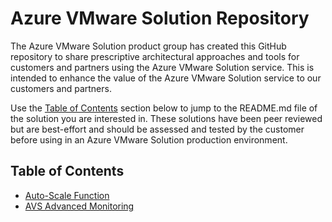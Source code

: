 # Azure VMware Solution Repository

The Azure VMware Solution product group has created this GitHub repository to share prescriptive architectural approaches and tools for customers and partners using the Azure VMware Solution service. This is intended to enhance the value of the Azure VMware Solution service to our customers and partners.

Use the [Table of Contents](#table-of-contents) section below to jump to the README.md file of the solution you are interested in. These solutions have been peer reviewed but are best-effort and should be assessed and tested by the customer before using in an Azure VMware Solution production environment.

## Table of Contents

* [Auto-Scale Function](https://github.com/Azure/azure-vmware-solution/blob/main/avs-autoscale/)
* [AVS Advanced Monitoring](https://github.com/Azure/azure-vmware-solution/blob/main/advanced-monitoring/)
